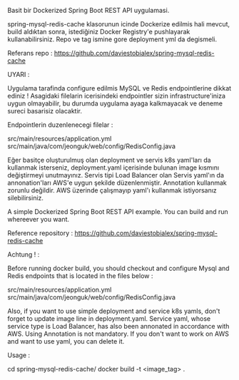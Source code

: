 Basit bir Dockerized Spring Boot REST API uygulamasi.

spring-mysql-redis-cache klasorunun icinde Dockerize edilmis hali mevcut, build aldıktan sonra, istediğiniz Docker Registry'e pushlayarak kullanabilirsiniz. Repo ve tag ismine gore deployment yml da degismeli.

Referans repo : https://github.com/daviestobialex/spring-mysql-redis-cache

UYARI :

Uygulama tarafinda configure edilmis MySQL ve Redis endpointlerine dikkat ediniz !
Asagidaki filelarin icerisindeki endpointler sizin infrastructure'iniza uygun olmayabilir, bu durumda uygulama ayaga kalkmayacak ve deneme sureci basarisiz olacaktir.

Endpointlerin duzenlenecegi filelar :

src/main/resources/application.yml
src/main/java/com/jeonguk/web/config/RedisConfig.java

Eğer basitçe oluşturulmuş olan deployment ve servis k8s yaml'ları da kullanmak isterseniz, deployment.yaml içerisinde bulunan image kısmını değiştirmeyi unutmayınız. Servis tipi Load Balancer olan Servis yaml'ın da annonation'ları AWS'e uygun şekilde düzenlenmiştir. Annotation kullanmak zorunlu değildir. AWS üzerinde çalışmayıp yaml'ı kullanmak istiyorsanız silebilirsiniz.


A simple Dockerized Spring Boot REST API example. You can build and run whereever you want.

Reference repository : https://github.com/daviestobialex/spring-mysql-redis-cache

Achtung ! :

Before running docker build, you should checkout and configure Mysql and Redis endpoints that is located in the files below :

src/main/resources/application.yml
src/main/java/com/jeonguk/web/config/RedisConfig.java

Also, if you want to use simple deployment and service k8s yamls, don't forget to update image line in deployment.yaml. 
Service yaml, whose service type is Load Balancer, has also been annonated in accordance with AWS. Using Annotation is not mandatory. If you don't want to work on AWS and want to use yaml, you can delete it.

Usage : 

cd spring-mysql-redis-cache/
docker build -t <image_tag> .

